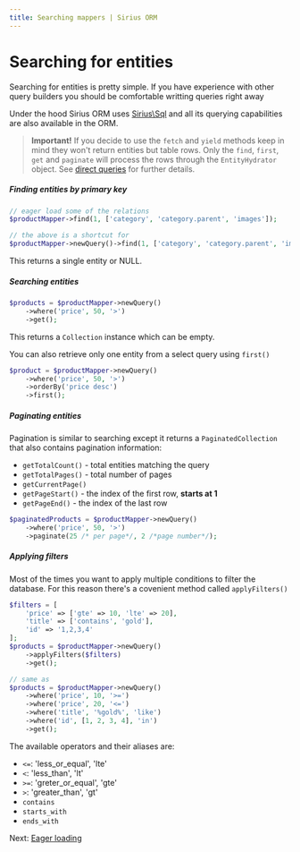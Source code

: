 ```yaml
---
title: Searching mappers | Sirius ORM
---
```


# Searching for entities

Searching for entities is pretty simple. If you have experience with other query builders you should be comfortable writting queries right away

Under the hood Sirius ORM uses [Sirius\Sql](https://www.sirius.ro/php/sirius/sql/) and all its querying capabilities are also available in the ORM. 

> **Important!** If you decide to use the `fetch` and `yield` methods keep in mind they won't return entities but table rows.
Only the `find`, `first`, `get` and `paginate` will process the rows through the `EntityHydrator` object. 
See [direct queries](queries_direct.md) for further details. 

##### Finding entities by primary key

```php
// eager load some of the relations
$productMapper->find(1, ['category', 'category.parent', 'images']);

// the above is a shortcut for
$productMapper->newQuery()->find(1, ['category', 'category.parent', 'images']);
```

This returns a single entity or NULL.

##### Searching entities

```php
$products = $productMapper->newQuery()
    ->where('price', 50, '>')
    ->get();
```
This returns a `Collection` instance which can be empty.

You can also retrieve only one entity from a select query using `first()`

```php
$product = $productMapper->newQuery()
    ->where('price', 50, '>')
    ->orderBy('price desc')
    ->first();
```

##### Paginating entities

Pagination is similar to searching except it returns a `PaginatedCollection` that also contains pagination information:
- `getTotalCount()` - total entities matching the query
- `getTotalPages()` - total number of pages
- `getCurrentPage()`
- `getPageStart()` - the index of the first row, **starts at 1**
- `getPageEnd()` - the index of the last row

```php
$paginatedProducts = $productMapper->newQuery()
    ->where('price', 50, '>')
    ->paginate(25 /* per page*/, 2 /*page number*/);
```

##### Applying filters

Most of the times you want to apply multiple conditions to filter the database. For this reason there's a covenient method called `applyFilters()`

```php
$filters = [
    'price' => ['gte' => 10, 'lte' => 20],
    'title' => ['contains', 'gold'],
    'id' => '1,2,3,4'
];
$products = $productMapper->newQuery()
    ->applyFilters($filters)
    ->get();

// same as
$products = $productMapper->newQuery()
    ->where('price', 10, '>=')
    ->where('price', 20, '<=')
    ->where('title', '%gold%', 'like')
    ->where('id', [1, 2, 3, 4], 'in')
    ->get();
```

The available operators and their aliases are:
- `<=`: 'less_or_equal', 'lte'
- `<`: 'less_than', 'lt'
- `>=`: 'greter_or_equal', 'gte'
- `>`: 'greater_than', 'gt'
- `contains`
- `starts_with`
- `ends_with`


Next: [Eager loading](query_eager_loading.md) 
